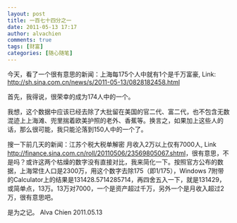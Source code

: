 ```yaml
---
layout: post
title: 一百七十四分之一
date: 2011-05-13 17:17
author: alvachien
comments: true
tags: [财富]
categories: [随心随笔]
---
```

今天，看了一个很有意思的新闻：上海每175个人中就有1个是千万富豪, Link:  <a title="上海每175个人中就有1个是千万富豪" href="http://sh.sina.com.cn/news/s/2011-05-13/0828182458.html" target="_blank">http://sh.sina.com.cn/news/s/2011-05-13/0828182458.html</a>

首先，我得说，很荣幸的成为174人中的一个。

我想，这个数据中应该已经去除了大批留在美国的官二代、富二代，也不包含无数混迹上上海滩、兜里揣着欧美护照的老外、香蕉等。换言之，如果加上这些人的话，那么很可能，我只能沦落到150人中的一个了。

搜一下前几天的新闻：江苏个税大税单解密 月收入2万以上仅有7000人, Link <a title="江苏个税大税单解密 月收入2万以上仅有7000人" href="http://finance.sina.com.cn/roll/20110506/23569805067.shtml" target="_blank">http://finance.sina.com.cn/roll/20110506/23569805067.shtml</a>，很有意思，不是吗？或许这两个枯燥的数字没有直接对比，我来简化一下。按照官方公布的数据，上海常住人口是2300万，用这个数字去除175（即1/175），Windows 7附带的Calculator上的结果是131428.5714285714，再四舍五入一下，就是131429，或简单点，13万。13万对7000，一个是资产超过千万，另外一个是月收入超过2万，很有意思吧。

是为之记。
Alva Chien
2011.05.13
